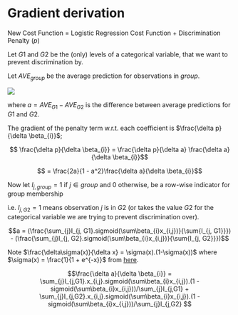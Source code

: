 # Gradient derivation

New Cost Function = Logistic Regression Cost Function + Discrimination Penalty ($p$)

Let $G1$ and $G2$ be the (only) levels of a categorical variable, that we want to prevent discrimination by.

Let $AVE_{group}$ be the average prediction for observations in $group$.

<img src="https://render.githubusercontent.com/render/math?math=%24p%20%3D%20-log(1%20-%20(AVE_%7BG1%7D%20-%20AVE_%7BG2%7D)%5E%7B2%7D)%20%3D%20-log(1%20-%20a%5E2)%24">

where $a = AVE_{G1} - AVE_{G2}$ is the difference between average predictions for $G1$ and $G2$.

The gradient of the penalty term w.r.t. each coefficient is $\frac{\delta p}{\delta \beta_{i}}$;

$$ \frac{\delta p}{\delta \beta_{i}}  = \frac{\delta p}{\delta  a} \frac{\delta a}{\delta \beta_{i}}$$

$$ = \frac{2a}{1 - a^2}\frac{\delta a}{\delta \beta_{i}}$$

Now let $I_{j, group} = 1$ if $j\in group$ and $0$ otherwise, be a row-wise indicator for group membership 

i.e. $I_{j, G2} = 1$ means observation $j$ is in $G2$ (or takes the value $G2$ for the categorical variable we are trying to prevent discrimination over). 

$$a = (\frac{\sum_{j}I_{j, G1}.sigmoid(\sum\beta_{i}x_{i,j})}{\sum{I_{j, G1}}}) - (\frac{\sum_{j}I_{j, G2}.sigmoid(\sum\beta_{i}x_{i,j})}{\sum{I_{j, G2}}})$$

Note $\frac{\delta\sigma(x)}{\delta x} = \sigma(x).(1-\sigma(x))$ where $\sigma(x) = \frac{1}{1 + e^{-x}}$ from  [here](https://math.stackexchange.com/questions/78575/derivative-of-sigmoid-function-sigma-x-frac11e-x). 

$$\frac{\delta a}{\delta \beta_{i}} = \sum_{j}I_{j,G1}.x_{i,j}.sigmoid(\sum\beta_{i}x_{i,j}).(1 - sigmoid(\sum\beta_{i}x_{i,j}))/\sum_{j}I_{j,G1} + \sum_{j}I_{j,G2}.x_{i,j}.sigmoid(\sum\beta_{i}x_{i,j}).(1 - sigmoid(\sum\beta_{i}x_{i,j}))/\sum_{j}I_{j,G2} $$


